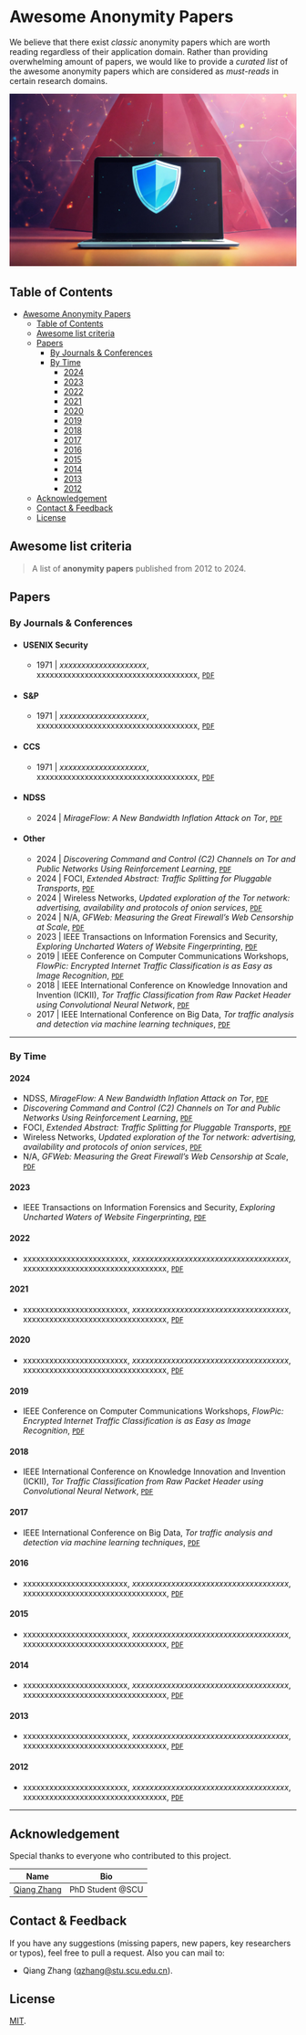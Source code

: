 # Awesome Anonymity Papers

We believe that there exist *classic* anonymity papers which are worth reading regardless of their application domain. Rather than providing overwhelming amount of papers, we would like to provide a *curated list* of the awesome anonymity papers which are considered as *must-reads* in certain research domains.

<div style="text-align: center">
	<img src="assets/cyber_security.jpg" atl="banner"/>
</div>


## Table of Contents
- [Awesome Anonymity Papers](#awesome-anonymity-papers)
  - [Table of Contents](#table-of-contents)
  - [Awesome list criteria](#awesome-list-criteria)
  - [Papers](#papers)
    - [By Journals \& Conferences](#by-journals--conferences)
    - [By Time](#by-time)
      - [2024](#2024)
      - [2023](#2023)
      - [2022](#2022)
      - [2021](#2021)
      - [2020](#2020)
      - [2019](#2019)
      - [2018](#2018)
      - [2017](#2017)
      - [2016](#2016)
      - [2015](#2015)
      - [2014](#2014)
      - [2013](#2013)
      - [2012](#2012)
  - [Acknowledgement](#acknowledgement)
  - [Contact \& Feedback](#contact--feedback)
  - [License](#license)


## Awesome list criteria

> A list of **anonymity papers** published from 2012 to 2024.


## Papers

### By Journals & Conferences

+ #### USENIX Security
  - 1971 | *xxxxxxxxxxxxxxxxxxxx*, xxxxxxxxxxxxxxxxxxxxxxxxxxxxxxxxxxxxx, [`PDF`](https://arxiv.org/pdf/0000.04528.pdf)
+ #### S&P
  - 1971 | *xxxxxxxxxxxxxxxxxxxx*, xxxxxxxxxxxxxxxxxxxxxxxxxxxxxxxxxxxxx, [`PDF`](https://arxiv.org/pdf/0000.04528.pdf)
+ #### CCS
  - 1971 | *xxxxxxxxxxxxxxxxxxxx*, xxxxxxxxxxxxxxxxxxxxxxxxxxxxxxxxxxxxx, [`PDF`](https://arxiv.org/pdf/0000.04528.pdf)
+ #### NDSS
  - 2024 | *MirageFlow: A New Bandwidth Inflation Attack on Tor*, [`PDF`](https://www.ndss-symposium.org/wp-content/uploads/2024-1133-paper.pdf) 
+ #### Other
  - 2024 | *Discovering Command and Control (C2) Channels on Tor and Public Networks Using Reinforcement Learning*, [`PDF`](https://arxiv.org/pdf/2402.09200.pdf)
  - 2024 | FOCI, *Extended Abstract: Traffic Splitting for Pluggable Transports*, [`PDF`](https://petsymposium.org/foci/2024/foci-2024-0004.pdf)
  - 2024 | Wireless Networks, *Updated exploration of the Tor network: advertising, availability and protocols of onion services*, [`PDF`](https://link.springer.com/article/10.1007/s11276-024-03679-4)
  - 2024 | N/A, *GFWeb: Measuring the Great Firewall’s Web Censorship at Scale*, [`PDF`](https://www3.cs.stonybrook.edu/~mikepo/papers/gfweb.sec24.pdf)
  - 2023 | IEEE Transactions on Information Forensics and Security, *Exploring Uncharted Waters of Website Fingerprinting*, [`PDF`](https://ieeexplore.ieee.org/abstract/document/10356094)
  - 2019 | IEEE Conference on Computer Communications Workshops, *FlowPic: Encrypted Internet Traffic Classification is as Easy as Image Recognition*, [`PDF`](https://ieeexplore.ieee.org/abstract/document/8845315)
  - 2018 | IEEE International Conference on Knowledge Innovation and Invention (ICKII), *Tor Traffic Classification from Raw Packet Header using Convolutional Neural Network*, [`PDF`](https://ieeexplore.ieee.org/abstract/document/8569113)
  - 2017 | IEEE International Conference on Big Data, *Tor traffic analysis and detection via machine learning techniques*, [`PDF`](https://ieeexplore.ieee.org/abstract/document/8258487)


***

### By Time

#### 2024
- NDSS, *MirageFlow: A New Bandwidth Inflation Attack on Tor*, [`PDF`](https://www.ndss-symposium.org/wp-content/uploads/2024-1133-paper.pdf)  
- *Discovering Command and Control (C2) Channels on Tor and Public Networks Using Reinforcement Learning*, [`PDF`](https://arxiv.org/pdf/2402.09200.pdf)
- FOCI, *Extended Abstract: Traffic Splitting for Pluggable Transports*, [`PDF`](https://petsymposium.org/foci/2024/foci-2024-0004.pdf)
- Wireless Networks, *Updated exploration of the Tor network: advertising, availability and protocols of onion services*, [`PDF`](https://link.springer.com/article/10.1007/s11276-024-03679-4)
- N/A, *GFWeb: Measuring the Great Firewall’s Web Censorship at Scale*, [`PDF`](https://www3.cs.stonybrook.edu/~mikepo/papers/gfweb.sec24.pdf)

#### 2023
- IEEE Transactions on Information Forensics and Security, *Exploring Uncharted Waters of Website Fingerprinting*, [`PDF`](https://ieeexplore.ieee.org/abstract/document/10356094)

#### 2022
- xxxxxxxxxxxxxxxxxxxxxxxx, *xxxxxxxxxxxxxxxxxxxxxxxxxxxxxxxxxxxx*, xxxxxxxxxxxxxxxxxxxxxxxxxxxxxxxxx, [`PDF`](https://arxiv.org/pdf/0000.04528.pdf)

#### 2021
- xxxxxxxxxxxxxxxxxxxxxxxx, *xxxxxxxxxxxxxxxxxxxxxxxxxxxxxxxxxxxx*, xxxxxxxxxxxxxxxxxxxxxxxxxxxxxxxxx, [`PDF`](https://arxiv.org/pdf/0000.04528.pdf)

#### 2020
- xxxxxxxxxxxxxxxxxxxxxxxx, *xxxxxxxxxxxxxxxxxxxxxxxxxxxxxxxxxxxx*, xxxxxxxxxxxxxxxxxxxxxxxxxxxxxxxxx, [`PDF`](https://arxiv.org/pdf/0000.04528.pdf)

#### 2019
- IEEE Conference on Computer Communications Workshops, *FlowPic: Encrypted Internet Traffic Classification is as Easy as Image Recognition*, [`PDF`](https://ieeexplore.ieee.org/abstract/document/8845315)

#### 2018
- IEEE International Conference on Knowledge Innovation and Invention (ICKII), *Tor Traffic Classification from Raw Packet Header using Convolutional Neural Network*, [`PDF`](https://ieeexplore.ieee.org/abstract/document/8569113)

#### 2017
- IEEE International Conference on Big Data, *Tor traffic analysis and detection via machine learning techniques*, [`PDF`](https://ieeexplore.ieee.org/abstract/document/8258487)

#### 2016
- xxxxxxxxxxxxxxxxxxxxxxxx, *xxxxxxxxxxxxxxxxxxxxxxxxxxxxxxxxxxxx*, xxxxxxxxxxxxxxxxxxxxxxxxxxxxxxxxx, [`PDF`](https://arxiv.org/pdf/0000.04528.pdf)

#### 2015
- xxxxxxxxxxxxxxxxxxxxxxxx, *xxxxxxxxxxxxxxxxxxxxxxxxxxxxxxxxxxxx*, xxxxxxxxxxxxxxxxxxxxxxxxxxxxxxxxx, [`PDF`](https://arxiv.org/pdf/0000.04528.pdf)

#### 2014
- xxxxxxxxxxxxxxxxxxxxxxxx, *xxxxxxxxxxxxxxxxxxxxxxxxxxxxxxxxxxxx*, xxxxxxxxxxxxxxxxxxxxxxxxxxxxxxxxx, [`PDF`](https://arxiv.org/pdf/0000.04528.pdf)

#### 2013
- xxxxxxxxxxxxxxxxxxxxxxxx, *xxxxxxxxxxxxxxxxxxxxxxxxxxxxxxxxxxxx*, xxxxxxxxxxxxxxxxxxxxxxxxxxxxxxxxx, [`PDF`](https://arxiv.org/pdf/0000.04528.pdf)

#### 2012
- xxxxxxxxxxxxxxxxxxxxxxxx, *xxxxxxxxxxxxxxxxxxxxxxxxxxxxxxxxxxxx*, xxxxxxxxxxxxxxxxxxxxxxxxxxxxxxxxx, [`PDF`](https://arxiv.org/pdf/0000.04528.pdf)


***

## Acknowledgement
Special thanks to everyone who contributed to this project.

| Name       | Bio        |
| :--------: | :--------: |
| [Qiang Zhang](https://github.com/imzqqq) | PhD Student @SCU |

## Contact & Feedback
If you have any suggestions (missing papers, new papers, key researchers or typos), feel free to pull a request. Also you can mail to:
+ Qiang Zhang (qzhang@stu.scu.edu.cn).

## License

[MIT](LICENSE).
